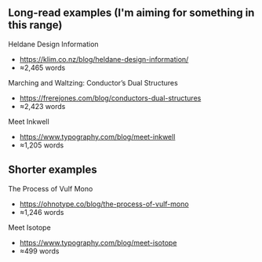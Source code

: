 ## Long-read examples (I'm aiming for something in this range)

Heldane Design Information
- https://klim.co.nz/blog/heldane-design-information/
- ≈2,465 words

Marching and Waltzing: Conductor’s Dual Structures
- https://frerejones.com/blog/conductors-dual-structures
- ≈2,423 words

Meet Inkwell
- https://www.typography.com/blog/meet-inkwell
- ≈1,205 words


## Shorter examples

The Process of Vulf Mono
- https://ohnotype.co/blog/the-process-of-vulf-mono
- ≈1,246 words

Meet Isotope
- https://www.typography.com/blog/meet-isotope
- ≈499 words

